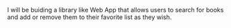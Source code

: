 I will be buiding a library like Web App that allows users to search for books and add or remove them to their favorite list as they wish. 
